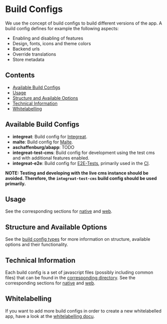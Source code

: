 # Build Configs

We use the concept of build configs to build different versions of the app. A build config defines for example the following aspects:
* Enabling and disabling of features
* Design, fonts, icons and theme colors
* Backend urls
* Override translations
* Store metadata

## Contents

* [Available Build Configs](#available-build-configs)
* [Usage](#usage)
* [Structure and Available Options](#structure-and-available-options)
* [Technical Information](#technical-information)
* [Whitelabelling](#whitelabelling)

## Available Build Configs

* **integreat**: Build config for [Integreat](https://integreat-app.de).
* **malte**: Build config for [Malte](https://www.malteser-werke.de/malte-app.html).
* **aschaffenburg/abapp**: TODO 
* **integreat-test-cms**: Build config for development using the test cms and with additional features enabled.
* **integreat-e2e**: Build config for [E2E-Tests](../native/docs/e2e-testing.md), primarily used in the [CI](../docs/cicd.md).

**NOTE: Testing and developing with the live cms instance should be avoided.
Therefore, the `integreat-test-cms` build config should be used primarily.**

## Usage

See the corresponding sections for [native](../native/docs/build-configs.md#using-a-build-config) and [web](../web/docs/build-configs.md#using-a-build-config).

## Structure and Available Options

See the [build config types](./BuildConfigType.js) for more information on structure, available options and their functionality.

## Technical Information

Each build config is a set of javascript files (possibly including common files) that can be found in the [corresponding directory](../build-configs/configs).
See the corresponding sections for [native](../native/docs/build-configs.md#technical-information) and [web](../web/docs/build-configs.md#technical-information).

## Whitelabelling

If you want to add more build configs in order to create a new whitelabelled app, have a look at the [whitelabelling docu](../docs/whitelabelling.md).
